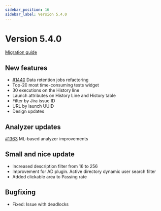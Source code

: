 ```yaml
---
sidebar_position: 16
sidebar_label: Version 5.4.0
---
```


# Version 5.4.0

[Migration guide](https://github.com/reportportal/reportportal/wiki/Migration-to-ReportPortal-v.5.4)

## New features
-  [#1440](https://github.com/reportportal/reportportal/issues/1440) Data retention jobs refactoring
- Top-20 most time-consuming tests widget
-  30 executions on the History line
-  Launch attributes on History Line and History table
- Filter by Jira issue ID
- URL by launch UUID
- Design updates

## Analyzer updates
[#1363](https://github.com/reportportal/reportportal/issues/1363) ML-based analyzer improvements

## Small and nice update
- Increased description filter from 16 to 256
- Improvement for AD plugin. Active directory dynamic user search filter
- Added clickable area to Passing rate

## Bugfixing
- Fixed: Issue with deadlocks
